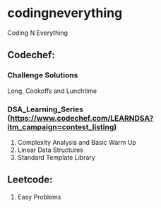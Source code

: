 # codingneverything
Coding N Everything

## Codechef:

### Challenge Solutions
Long, Cookoffs and Lunchtime

### DSA_Learning_Series (https://www.codechef.com/LEARNDSA?itm_campaign=contest_listing)

1) Complexity Analysis and Basic Warm Up
2) Linear Data Structures
3) Standard Template Library



## Leetcode:
1) Easy Problems

    

